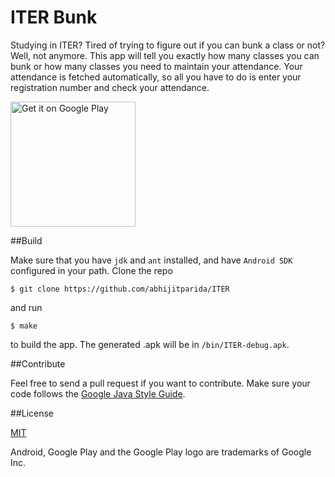 ITER Bunk
=========

Studying in ITER? Tired of trying to figure out if you can bunk a class or not? Well, not anymore. This app will tell you exactly how many classes you can bunk or how many classes you need to maintain your attendance. Your attendance is fetched automatically, so all you have to do is enter your registration number and check your attendance.

[<img alt="Get it on Google Play" src="https://play.google.com/intl/en_us/badges/images/generic/en-play-badge.png" width="200px" />](https://play.google.com/store/apps/details?id=app.abhijit.iter&utm_source=global_co&utm_medium=prtnr&utm_content=Mar2515&utm_campaign=PartBadge&pcampaignid=MKT-Other-global-all-co-prtnr-py-PartBadge-Mar2515-1)

##Build

Make sure that you have `jdk` and `ant` installed, and have `Android SDK` configured in your path. Clone the repo

```
$ git clone https://github.com/abhijitparida/ITER
```

and run

```
$ make
```

to build the app. The generated .apk will be in `/bin/ITER-debug.apk`.

##Contribute

Feel free to send a pull request if you want to contribute. Make sure your code follows the [Google Java Style Guide](https://google.github.io/styleguide/javaguide.html).

##License

[MIT](LICENSE)

Android, Google Play and the Google Play logo are trademarks of Google Inc.
